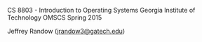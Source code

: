 CS 8803 - Introduction to Operating Systems
Georgia Institute of Technology OMSCS
Spring 2015

Jeffrey Randow
(jrandow3@gatech.edu)